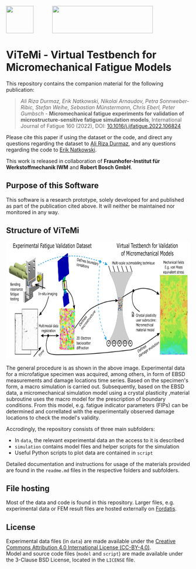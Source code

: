 <!---

    Copyright (c) 2021 Robert Bosch GmbH and its subsidiaries.
    Copyright (c) 2021 Fraunhofer-Institut für Werkstoffmechanik IWM.

-->

<!---
    Size IWM image 605x165 => aspect ratio 3.6667
    Size Bosch image 200x200 => aspect ratio 1
-->
<pre>
<img src="https://avatars.githubusercontent.com/u/35259117?s=200&v=4" width="75" height="75">      <img src="https://www.iwm.fraunhofer.de/content/dam/iwm/de/iwm_85mm_p334___1.jpg" width="275" height="75">
</pre>

# ViTeMi - Virtual Testbench for Micromechanical Fatigue Models

This repository contains the companion material for the following publication:

> *Ali Riza Durmaz, Erik Natkowski, Nikolai Arnaudov, Petra Sonnweber-Ribic, Stefan Weihe, Sebastian Münstermann,
Chris Eberl, Peter Gumbsch* - **Micromechanical fatigue experiments for validation of microstructure-sensitive fatigue simulation models**,
International Journal of Fatigue 160 (2022), DOI: [10.1016/j.ijfatigue.2022.106824](https://doi.org/10.1016/j.ijfatigue.2022.106824)

Please cite this paper if using the dataset or the code, and direct any questions regarding the dataset
to [Ali Riza Durmaz](mailto:ali.riza.durmaz@iwm.fraunhofer.de), and any questions regarding the code to
[Erik Natkowski](mailto:erik.natkowski@de.bosch.com).

This work is released in collaboration of **Fraunhofer-Institut für Werkstoffmechanik IWM** and **Robert Bosch GmbH**.

## Purpose of this Software 

This software is a research prototype, solely developed for and published as
part of the publication cited above. It will neither be maintained nor monitored in any way.

## Structure of ViTeMi

<img src="./data/graphical_abstract.png" width="800" height="320">

The general procedure is as shown in the above image.
Experimental data for a microfatigue specimen was acquired, among others, in form of EBSD measurements and damage locations time series.
Based on the specimen's form, a macro simulation is carried out.
Subsequently, based on the EBSD data, a micromechanical simulation model using a crystal plasticity ,material subroutine uses the macro model for the prescription of boundary conditions.
From this model, e.g. fatigue indicator parameters (FIPs) can be determined and correllated with the experimentally observed damage locations to check the model's validity.

Accrodingly, the repository consists of three main subfolders:
  - In `data`, the relevant experimental data an the access to it is described
  - `simulation` contains model files and helper scripts for the simulation
  - Useful Python scripts to plot data are contained in `script`

Detailed documentation and instructions for usage of the materials provided are found in the `readme.md` files in the respective folders and subfolders.

## File hosting

Most of the data and code is found in this repository.
Larger files, e.g. experimental data or FEM result files are hosted externally on [Fordatis](https://fordatis.fraunhofer.de/).

## License

Experimental data files (in `data`) are made available under the [Creative Commons Attribution 4.0 International License (CC-BY-4.0)](http://creativecommons.org/licenses/by/4.0/).<br>
Model and source code files (`model` and `script`) are made available under the 3-Clause BSD License, located in the `LICENSE` file. 
